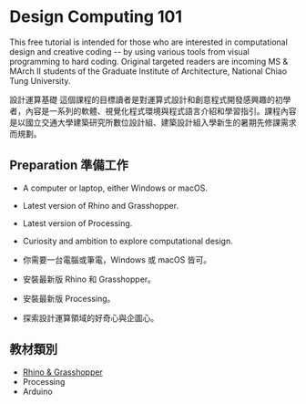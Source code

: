 # Design Computing 101

This free tutorial is intended for those who are interested in computational design and creative coding -- by using various tools from visual programming to hard coding. Original targeted readers are incoming MS & MArch II students of the Graduate Institute of Architecture, National Chiao Tung University.

設計運算基礎 這個課程的目標讀者是對運算式設計和創意程式開發感興趣的初學者，內容是一系列的軟體、視覺化程式環境與程式語言介紹和學習指引。課程內容是以國立交通大學建築研究所數位設計組、建築設計組入學新生的暑期先修課需求而規劃。

## Preparation 準備工作

* A computer or laptop, either Windows or macOS.
* Latest version of Rhino and Grasshopper.
* Latest version of Processing.
* Curiosity and ambition to explore computational design.

* 你需要一台電腦或筆電，Windows 或 macOS 皆可。
* 安裝最新版 Rhino 和 Grasshopper。
* 安裝最新版 Processing。
* 探索設計運算領域的好奇心與企圖心。

## 教材類別

* [Rhino & Grasshopper](./Rhino-GH)
* Processing
* Arduino
